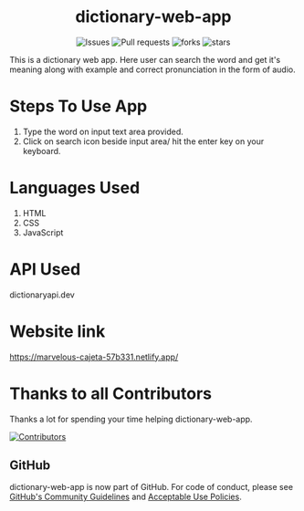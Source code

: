 <div align="center">
  
# dictionary-web-app  
</div>
  
<div align="center">
  
![Issues](https://img.shields.io/github/issues/codemaniac-sahil/dictionary-web-app?color=brightgreen)
![Pull requests](https://img.shields.io/github/issues-pr/codemaniac-sahil/dictionary-web-app?color=brigthgreen)
![forks](https://img.shields.io/github/forks/codemaniac-sahil/dictionary-web-app)
![stars](https://img.shields.io/github/stars/codemaniac-sahil/dictionary-web-app)

  
</div>

This is a dictionary web app. Here user can search the word and get it's meaning along with example and correct pronunciation in the form of audio.

# Steps To Use App
1) Type the word on input text area provided.
2) Click on search icon beside input area/ hit the enter key on your keyboard.
# Languages Used 

1) HTML
2) CSS
3) JavaScript

# API Used
dictionaryapi.dev

# Website link
https://marvelous-cajeta-57b331.netlify.app/

# Thanks to all Contributors

Thanks a lot for spending your time helping dictionary-web-app.

[![Contributors](https://contrib.rocks/image?repo=codemaniac-sahil/dictionary-web-app)](https://github.com/codemaniac-sahil/dictionary-web-app/graphs/contributors)

## GitHub

  

dictionary-web-app is now part of GitHub. For code of conduct, please see [GitHub's Community Guidelines](https://help.github.com/en/github/site-policy/github-community-guidelines) and [Acceptable Use Policies](https://help.github.com/en/github/site-policy/github-acceptable-use-policies).
